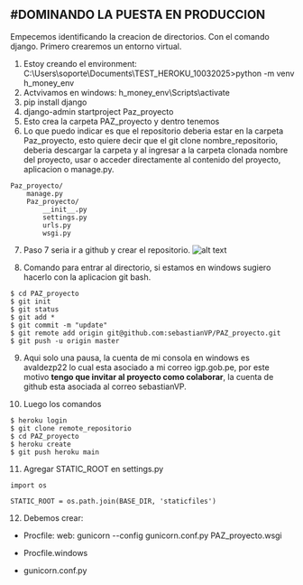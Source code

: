 #**DOMINANDO LA PUESTA EN PRODUCCION**
---

Empecemos identificando la creacion  de directorios. Con el comando django.
Primero crearemos un entorno virtual.

1. Estoy creando el environment: C:\Users\soporte\Documents\TEST_HEROKU_10032025>python -m venv h_money_env
2. Actvivamos en windows: h_money_env\Scripts\activate
3. pip install django
4. django-admin startproject Paz_proyecto
5. Esto crea la carpeta PAZ_proyecto y dentro tenemos 
6. Lo que puedo indicar es que el repositorio deberia estar en la carpeta Paz_proyecto, esto quiere decir que el git clone nombre_repositorio, deberia descargar la carpeta y al ingresar a la carpeta clonada nombre del proyecto, usar o acceder directamente al contenido del proyecto, aplicacion o manage.py.

```
Paz_proyecto/
    manage.py
    Paz_proyecto/
        __init__.py
        settings.py
        urls.py
        wsgi.py
```

7. Paso 7 seria ir a github y crear el repositorio.
![alt text](image.png)


8. Comando para entrar al directorio, si estamos en windows sugiero hacerlo con la aplicacion git bash.

```
$ cd PAZ_proyecto
$ git init
$ git status
$ git add *
$ git commit -m "update"
$ git remote add origin git@github.com:sebastianVP/PAZ_proyecto.git
$ git push -u origin master
```

9. Aqui solo una pausa, la cuenta de mi consola en windows es avaldezp22 lo cual esta asociado a mi correo igp.gob.pe, por este motivo **tengo que invitar al proyecto como colaborar**, la cuenta de github esta asociada al correo sebastianVP.

10. Luego los comandos
```
$ heroku login
$ git clone remote_repositorio
$ cd PAZ_proyecto
$ heroku create 
$ git push heroku main
```

11. Agregar STATIC_ROOT en settings.py
```
import os

STATIC_ROOT = os.path.join(BASE_DIR, 'staticfiles')
```

12.  Debemos crear:

* Procfile: 
 web: gunicorn --config gunicorn.conf.py PAZ_proyecto.wsgi

* Procfile.windows

* gunicorn.conf.py
